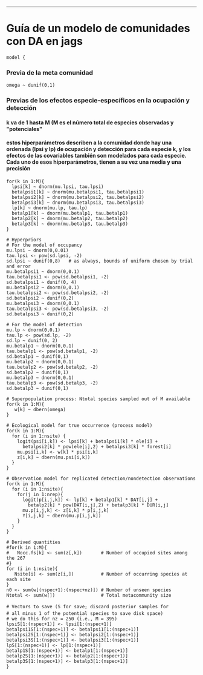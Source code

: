 ---
# Guía de un modelo de comunidades con DA en jags 

```
model {
```
### Previa de la meta comunidad
```
omega ~ dunif(0,1)
```
### Previas de los efectos especie-específicos en la ocupación y detección
#### k va de 1 hasta M (M es el número total de especies observadas y "potenciales"
#### estos hiperparámetros describen a la comunidad donde hay una ordenada (lpsi y lp) de ocupación y detección para cada especie k, y los efectos de las covariables también son modelados para cada especie. Cada uno de esos hiperparámetros, tienen a su vez una media y una precisión
```
for(k in 1:M){
  lpsi[k] ~ dnorm(mu.lpsi, tau.lpsi)    
  betalpsi1[k] ~ dnorm(mu.betalpsi1, tau.betalpsi1)
  betalpsi2[k] ~ dnorm(mu.betalpsi2, tau.betalpsi2)
  betalpsi3[k] ~ dnorm(mu.betalpsi3, tau.betalpsi3)
  lp[k] ~ dnorm(mu.lp, tau.lp)
  betalp1[k] ~ dnorm(mu.betalp1, tau.betalp1)
  betalp2[k] ~ dnorm(mu.betalp2, tau.betalp2)
  betalp3[k] ~ dnorm(mu.betalp3, tau.betalp3)
}

# Hyperpriors
# For the model of occupancy
mu.lpsi ~ dnorm(0,0.01)
tau.lpsi <- pow(sd.lpsi, -2)
sd.lpsi ~ dunif(0,8)   # as always, bounds of uniform chosen by trial and error
mu.betalpsi1 ~ dnorm(0,0.1)
tau.betalpsi1 <- pow(sd.betalpsi1, -2)
sd.betalpsi1 ~ dunif(0, 4)
mu.betalpsi2 ~ dnorm(0,0.1)
tau.betalpsi2 <- pow(sd.betalpsi2, -2)
sd.betalpsi2 ~ dunif(0,2)
mu.betalpsi3 ~ dnorm(0,0.1)
tau.betalpsi3 <- pow(sd.betalpsi3, -2)
sd.betalpsi3 ~ dunif(0,2)

# For the model of detection
mu.lp ~ dnorm(0,0.1)
tau.lp <- pow(sd.lp, -2)
sd.lp ~ dunif(0, 2)
mu.betalp1 ~ dnorm(0,0.1)
tau.betalp1 <- pow(sd.betalp1, -2)
sd.betalp1 ~ dunif(0,1)
mu.betalp2 ~ dnorm(0,0.1)
tau.betalp2 <- pow(sd.betalp2, -2)
sd.betalp2 ~ dunif(0,1)
mu.betalp3 ~ dnorm(0,0.1)
tau.betalp3 <- pow(sd.betalp3, -2)
sd.betalp3 ~ dunif(0,1)

# Superpopulation process: Ntotal species sampled out of M available
for(k in 1:M){
   w[k] ~ dbern(omega)
}

# Ecological model for true occurrence (process model)
for(k in 1:M){
  for (i in 1:nsite) {
    logit(psi[i,k]) <- lpsi[k] + betalpsi1[k] * ele[i] + 
      betalpsi2[k] * pow(ele[i],2) + betalpsi3[k] * forest[i]
    mu.psi[i,k] <- w[k] * psi[i,k]
    z[i,k] ~ dbern(mu.psi[i,k])
  }
}

# Observation model for replicated detection/nondetection observations
for(k in 1:M){
  for (i in 1:nsite){
    for(j in 1:nrep){
      logit(p[i,j,k]) <- lp[k] + betalp1[k] * DAT[i,j] + 
        betalp2[k] * pow(DAT[i,j],2) + betalp3[k] * DUR[i,j]
      mu.p[i,j,k] <- z[i,k] * p[i,j,k]
      Y[i,j,k] ~ dbern(mu.p[i,j,k])
    }
  }
}

# Derived quantities
#for(k in 1:M){
#   Nocc.fs[k] <- sum(z[,k])       # Number of occupied sites among the 267
#}
for (i in 1:nsite){
   Nsite[i] <- sum(z[i,])          # Number of occurring species at each site
}
n0 <- sum(w[(nspec+1):(nspec+nz)]) # Number of unseen species
Ntotal <- sum(w[])                 # Total metacommunity size

# Vectors to save (S for save; discard posterior samples for 
# all minus 1 of the potential species to save disk space)
# we do this for nz = 250 (i.e., M = 395)
lpsiS[1:(nspec+1)] <- lpsi[1:(nspec+1)]
betalpsi1S[1:(nspec+1)] <- betalpsi1[1:(nspec+1)]
betalpsi2S[1:(nspec+1)] <- betalpsi2[1:(nspec+1)]
betalpsi3S[1:(nspec+1)] <- betalpsi3[1:(nspec+1)]
lpS[1:(nspec+1)] <- lp[1:(nspec+1)]
betalp1S[1:(nspec+1)] <- betalp1[1:(nspec+1)]
betalp2S[1:(nspec+1)] <- betalp2[1:(nspec+1)]
betalp3S[1:(nspec+1)] <- betalp3[1:(nspec+1)]
}
```
